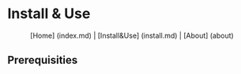 
# Install & Use


<p align="center">
  [Home] (index.md) |
  [Install&Use] (install.md) |
  [About] (about)
</p>

## Prerequisities

